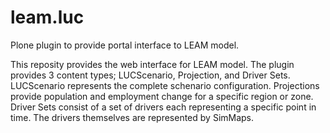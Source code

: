 leam.luc
========

Plone plugin to provide portal interface to LEAM model.

This reposity  provides the web interface for LEAM model.  The plugin
provides 3 content types; LUCScenario, Projection, and Driver Sets. 
LUCScenario represents the complete schenario configuration.  Projections
provide population and employment change for a specific region or zone. 
Driver Sets consist of a set of drivers each representing a specific
point in time.  The drivers themselves are represented by SimMaps.


